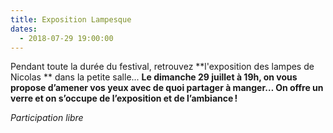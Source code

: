 ```yaml
---
title: Exposition Lampesque
dates:
  - 2018-07-29 19:00:00
---
```


Pendant toute la durée du festival, retrouvez **l'exposition des lampes de Nicolas ** dans la petite salle...
**Le dimanche 29 juillet à 19h, on vous propose d’amener vos yeux avec de quoi partager à manger… On offre un verre et on s’occupe de l’exposition et de l’ambiance !**

*Participation libre*
